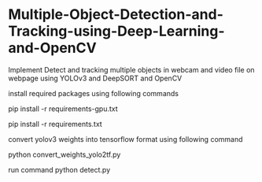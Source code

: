 # Multiple-Object-Detection-and-Tracking-using-Deep-Learning-and-OpenCV
Implement Detect and tracking multiple objects in webcam and video file on webpage using YOLOv3 and DeepSORT and OpenCV

install required packages using following commands

pip install -r requirements-gpu.txt

pip install -r requirements.txt

convert yolov3 weights into tensorflow format using following command

python convert_weights_yolo2tf.py

run command
python detect.py
